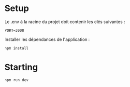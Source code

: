 # Setup

Le .env à la racine du projet doit contenir les clés suivantes :
```
PORT=3000
```

Installer les dépendances de l'application :
```
npm install
```

# Starting

```
npm run dev
```